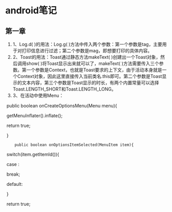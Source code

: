 

# android笔记

## 第一章

1. 1、Log.d( )的用法：Log.g( )方法中传入两个参数：第一个参数是tag，主要用于对打印信息进行过滤；第二个参数是mag，即想要打印的具体内容。
2. 2、Toast的用法：Toast通过静态方法makeText( )创建出一个Toast对象，然后调用show( )将Toast显示出来就可以了，makeText( )方法需要传入三个参数。第一个参数是Context，也就是Toast要求的上下文，由于活动本身就是一个Context对象，因此这里直接传入当前类名.this即可。第二个参数是Toast显示的文本内容，第三个参数是Toast显示的时长，有两个内置常量可以选择Toast.LENGTH_SHORT和Toast.LENGTH_LONG。
3. 3、在活动中使用Menu： 

​              public boolean onCreateOptionsMenu(Menu menu){

​      	      		getMenuInflater().inflate();

​      			return true;

​     		}



   		public boolean onOptionsItemSelected(MenuItem item){

​	     		switch(item.getItemId()){

​	   		 case                :

​                         	break;

​           		 default:

​           		 }

​           		 return true;

